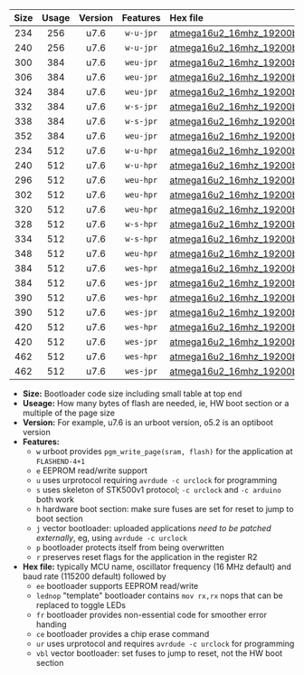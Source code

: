|Size|Usage|Version|Features|Hex file|
|:-:|:-:|:-:|:-:|:--|
|234|256|u7.6|`w-u-jpr`|[atmega16u2_16mhz_19200bps_ur_vbl.hex](https://raw.githubusercontent.com/stefanrueger/urboot/main/atmega16u2_16mhz_19200bps_ur_vbl.hex)|
|240|256|u7.6|`w-u-jpr`|[atmega16u2_16mhz_19200bps_lednop_ur_vbl.hex](https://raw.githubusercontent.com/stefanrueger/urboot/main/atmega16u2_16mhz_19200bps_lednop_ur_vbl.hex)|
|300|384|u7.6|`weu-jpr`|[atmega16u2_16mhz_19200bps_ee_ur_vbl.hex](https://raw.githubusercontent.com/stefanrueger/urboot/main/atmega16u2_16mhz_19200bps_ee_ur_vbl.hex)|
|306|384|u7.6|`weu-jpr`|[atmega16u2_16mhz_19200bps_ee_lednop_ur_vbl.hex](https://raw.githubusercontent.com/stefanrueger/urboot/main/atmega16u2_16mhz_19200bps_ee_lednop_ur_vbl.hex)|
|324|384|u7.6|`weu-jpr`|[atmega16u2_16mhz_19200bps_ee_lednop_fr_ur_vbl.hex](https://raw.githubusercontent.com/stefanrueger/urboot/main/atmega16u2_16mhz_19200bps_ee_lednop_fr_ur_vbl.hex)|
|332|384|u7.6|`w-s-jpr`|[atmega16u2_16mhz_19200bps_vbl.hex](https://raw.githubusercontent.com/stefanrueger/urboot/main/atmega16u2_16mhz_19200bps_vbl.hex)|
|338|384|u7.6|`w-s-jpr`|[atmega16u2_16mhz_19200bps_lednop_vbl.hex](https://raw.githubusercontent.com/stefanrueger/urboot/main/atmega16u2_16mhz_19200bps_lednop_vbl.hex)|
|352|384|u7.6|`weu-jpr`|[atmega16u2_16mhz_19200bps_ee_lednop_fr_ce_ur_vbl.hex](https://raw.githubusercontent.com/stefanrueger/urboot/main/atmega16u2_16mhz_19200bps_ee_lednop_fr_ce_ur_vbl.hex)|
|234|512|u7.6|`w-u-hpr`|[atmega16u2_16mhz_19200bps_ur.hex](https://raw.githubusercontent.com/stefanrueger/urboot/main/atmega16u2_16mhz_19200bps_ur.hex)|
|240|512|u7.6|`w-u-hpr`|[atmega16u2_16mhz_19200bps_lednop_ur.hex](https://raw.githubusercontent.com/stefanrueger/urboot/main/atmega16u2_16mhz_19200bps_lednop_ur.hex)|
|296|512|u7.6|`weu-hpr`|[atmega16u2_16mhz_19200bps_ee_ur.hex](https://raw.githubusercontent.com/stefanrueger/urboot/main/atmega16u2_16mhz_19200bps_ee_ur.hex)|
|302|512|u7.6|`weu-hpr`|[atmega16u2_16mhz_19200bps_ee_lednop_ur.hex](https://raw.githubusercontent.com/stefanrueger/urboot/main/atmega16u2_16mhz_19200bps_ee_lednop_ur.hex)|
|320|512|u7.6|`weu-hpr`|[atmega16u2_16mhz_19200bps_ee_lednop_fr_ur.hex](https://raw.githubusercontent.com/stefanrueger/urboot/main/atmega16u2_16mhz_19200bps_ee_lednop_fr_ur.hex)|
|328|512|u7.6|`w-s-hpr`|[atmega16u2_16mhz_19200bps.hex](https://raw.githubusercontent.com/stefanrueger/urboot/main/atmega16u2_16mhz_19200bps.hex)|
|334|512|u7.6|`w-s-hpr`|[atmega16u2_16mhz_19200bps_lednop.hex](https://raw.githubusercontent.com/stefanrueger/urboot/main/atmega16u2_16mhz_19200bps_lednop.hex)|
|348|512|u7.6|`weu-hpr`|[atmega16u2_16mhz_19200bps_ee_lednop_fr_ce_ur.hex](https://raw.githubusercontent.com/stefanrueger/urboot/main/atmega16u2_16mhz_19200bps_ee_lednop_fr_ce_ur.hex)|
|384|512|u7.6|`wes-hpr`|[atmega16u2_16mhz_19200bps_ee.hex](https://raw.githubusercontent.com/stefanrueger/urboot/main/atmega16u2_16mhz_19200bps_ee.hex)|
|384|512|u7.6|`wes-jpr`|[atmega16u2_16mhz_19200bps_ee_vbl.hex](https://raw.githubusercontent.com/stefanrueger/urboot/main/atmega16u2_16mhz_19200bps_ee_vbl.hex)|
|390|512|u7.6|`wes-hpr`|[atmega16u2_16mhz_19200bps_ee_lednop.hex](https://raw.githubusercontent.com/stefanrueger/urboot/main/atmega16u2_16mhz_19200bps_ee_lednop.hex)|
|390|512|u7.6|`wes-jpr`|[atmega16u2_16mhz_19200bps_ee_lednop_vbl.hex](https://raw.githubusercontent.com/stefanrueger/urboot/main/atmega16u2_16mhz_19200bps_ee_lednop_vbl.hex)|
|420|512|u7.6|`wes-hpr`|[atmega16u2_16mhz_19200bps_ee_lednop_fr.hex](https://raw.githubusercontent.com/stefanrueger/urboot/main/atmega16u2_16mhz_19200bps_ee_lednop_fr.hex)|
|420|512|u7.6|`wes-jpr`|[atmega16u2_16mhz_19200bps_ee_lednop_fr_vbl.hex](https://raw.githubusercontent.com/stefanrueger/urboot/main/atmega16u2_16mhz_19200bps_ee_lednop_fr_vbl.hex)|
|462|512|u7.6|`wes-hpr`|[atmega16u2_16mhz_19200bps_ee_lednop_fr_ce.hex](https://raw.githubusercontent.com/stefanrueger/urboot/main/atmega16u2_16mhz_19200bps_ee_lednop_fr_ce.hex)|
|462|512|u7.6|`wes-jpr`|[atmega16u2_16mhz_19200bps_ee_lednop_fr_ce_vbl.hex](https://raw.githubusercontent.com/stefanrueger/urboot/main/atmega16u2_16mhz_19200bps_ee_lednop_fr_ce_vbl.hex)|

- **Size:** Bootloader code size including small table at top end
- **Useage:** How many bytes of flash are needed, ie, HW boot section or a multiple of the page size
- **Version:** For example, u7.6 is an urboot version, o5.2 is an optiboot version
- **Features:**
  + `w` urboot provides `pgm_write_page(sram, flash)` for the application at `FLASHEND-4+1`
  + `e` EEPROM read/write support
  + `u` uses urprotocol requiring `avrdude -c urclock` for programming
  + `s` uses skeleton of STK500v1 protocol; `-c urclock` and `-c arduino` both work
  + `h` hardware boot section: make sure fuses are set for reset to jump to boot section
  + `j` vector bootloader: uploaded applications *need to be patched externally*, eg, using `avrdude -c urclock`
  + `p` bootloader protects itself from being overwritten
  + `r` preserves reset flags for the application in the register R2
- **Hex file:** typically MCU name, oscillator frequency (16 MHz default) and baud rate (115200 default) followed by
  + `ee` bootloader supports EEPROM read/write
  + `lednop` "template" bootloader contains `mov rx,rx` nops that can be replaced to toggle LEDs
  + `fr` bootloader provides non-essential code for smoother error handing
  + `ce` bootloader provides a chip erase command
  + `ur` uses urprotocol and requires `avrdude -c urclock` for programming
  + `vbl` vector bootloader: set fuses to jump to reset, not the HW boot section
